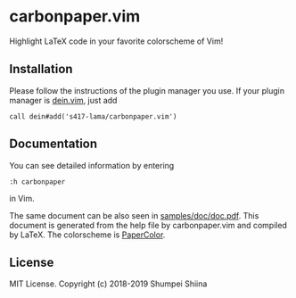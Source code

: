 # carbonpaper.vim
Highlight LaTeX code in your favorite colorscheme of Vim!

## Installation
Please follow the instructions of the plugin manager you use.
If your plugin manager is [dein.vim](https://github.com/Shougo/dein.vim), just add
```
call dein#add('s417-lama/carbonpaper.vim')
```

## Documentation
You can see detailed information by entering
```
:h carbonpaper
```
in Vim.

The same document can be also seen in [samples/doc/doc.pdf](samples/doc/doc.pdf).
This document is generated from the help file by carbonpaper.vim and compiled by LaTeX.
The colorscheme is [PaperColor](https://github.com/NLKNguyen/papercolor-theme).

## License
MIT License. Copyright (c) 2018-2019 Shumpei Shiina
